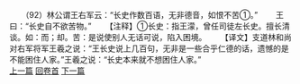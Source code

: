 　　（92）林公谓王右军云：“长史作数百语，无非德音，如恨不苦①。”
　　王曰：“长史自不欲苦物。”
　　【注释】①长史：指王濛，曾任司徒左长史。擅长清谈。如：而；却。苦：是说使别人无话可说，陷入困境。
　　【译文】支道林和尚对右军将军王羲之说：“王长史说上几百句，无非是一些合乎仁德的话，遗憾的是不能困住人家。”王羲之说：“长史本来就不想困住人家。”
<br>[上一篇](08_091) [回卷首](08_000) [下一篇](08_093)
